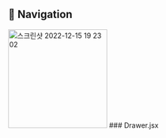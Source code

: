 ## 🧭 Navigation

<img width="200" alt="스크린샷 2022-12-15 19 23 02" src="https://user-images.githubusercontent.com/90544907/207834789-fd991fb9-146c-4720-8dea-5623b7ffa9ca.png"> ### Drawer.jsx



